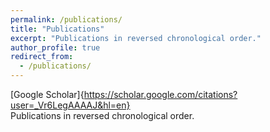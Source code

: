 ```yaml
---
permalink: /publications/
title: "Publications"
excerpt: "Publications in reversed chronological order."
author_profile: true
redirect_from:
  - /publications/
---
```


[Google Scholar]{https://scholar.google.com/citations?user=_Vr6LegAAAAJ&hl=en}  <br/>
Publications in reversed chronological order.
